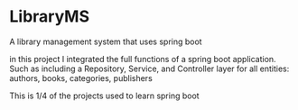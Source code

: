 # LibraryMS
A library management system that uses spring boot

in this project I integrated the full functions of a spring boot application. Such as including a Repository, Service, and Controller layer for all entities: authors, books, categories, publishers

This is 1/4 of the projects used to learn spring boot

